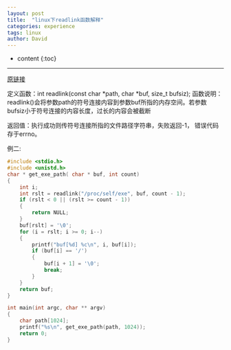 ```yaml
---
layout: post
title:  "linux下readlink函数解释"
categories: experience
tags: linux
author: David
---
```


* content
{:toc}

---

[原链接](https://www.geek-share.com/detail/2798696600.html)

定义函数：int  readlink(const  char *path,  char *buf, size_t  bufsiz);
函数说明：readlink()会将参数path的符号连接内容到参数buf所指的内存空间。若参数bufsiz小于符号连接的内容长度，过长的内容会被截断

返回值：执行成功则传符号连接所指的文件路径字符串，失败返回-1， 错误代码存于errno。

例二:
```c
#include <stdio.h>
#include <unistd.h>
char * get_exe_path( char * buf, int count)
{
    int i;
    int rslt = readlink("/proc/self/exe", buf, count - 1);
    if (rslt < 0 || (rslt >= count - 1))
    {
        return NULL;
    }
    buf[rslt] = '\0';
    for (i = rslt; i >= 0; i--)
    {
        printf("buf[%d] %c\n", i, buf[i]);
        if (buf[i] == '/')
        {
            buf[i + 1] = '\0';
            break;
        }
    }
    return buf;
}

int main(int argc, char ** argv)
{
    char path[1024];
    printf("%s\n", get_exe_path(path, 1024));
    return 0;
}
```